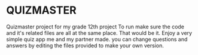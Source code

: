 # QUIZMASTER
Quizmaster project for my grade 12th project
To run make sure the code and it's related files are all at the same place.
That would be it. Enjoy a very simple quiz app me and my partner made.
you can change questions and answers by editing the files provided to make your own version.

